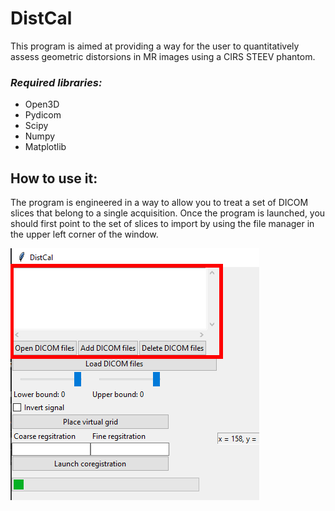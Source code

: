 # DistCal

This program is aimed at providing a way for the user to quantitatively assess geometric distorsions
in MR images using a CIRS STEEV phantom.

### _Required libraries:_
* Open3D
* Pydicom
* Scipy
* Numpy
* Matplotlib

## How to use it:
The program is engineered in a way to allow you to treat a set of DICOM slices that belong to a single acquisition.
Once the program is launched, you should first point to the set of slices to import by using the file manager in the
upper left corner of the window.

![](/im/file_manager.png)